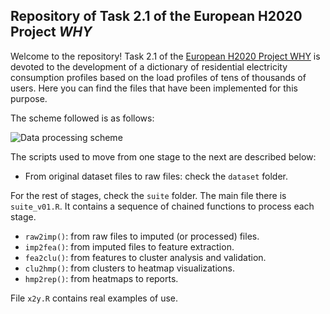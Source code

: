 ## Repository of Task 2.1 of the European H2020 Project _WHY_
Welcome to the repository! Task 2.1 of the [European H2020 Project WHY](https://www.why-h2020.eu/) is devoted to the development of a dictionary of residential electricity consumption profiles based on the load profiles of tens of thousands of users.
Here you can find the files that have been implemented for this purpose.

The scheme followed is as follows:

![Data processing scheme](https://github.com/DeustoTech/why-T2.1/blob/master/.old/img/data_proc_scheme.png?raw=true)

The scripts used to move from one stage to the next are described below:

* From original dataset files to raw files: check the `dataset` folder.

For the rest of stages, check the `suite` folder. The main file there is `suite_v01.R`. It contains a sequence of chained functions to process each stage.

* `raw2imp()`: from raw files to imputed (or processed) files.
* `imp2fea()`: from imputed files to feature extraction.
* `fea2clu()`: from features to cluster analysis and validation.
* `clu2hmp()`: from clusters to heatmap visualizations.
* `hmp2rep()`: from heatmaps to reports.

File `x2y.R` contains real examples of use.